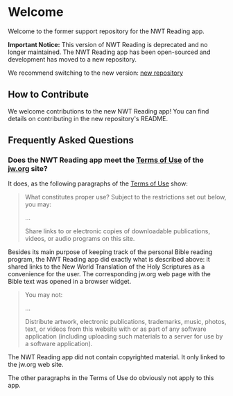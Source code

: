 # Welcome

Welcome to the former support repository for the NWT Reading app.

**Important Notice:** This version of NWT Reading is deprecated and no longer maintained. The NWT Reading app has been open-sourced and development has moved to a new repository.

We recommend switching to the new version: [new repository](https://github.com/searchwork/nwt-reading)

## How to Contribute

We welcome contributions to the new NWT Reading app! You can find details on contributing in the new repository's README.

## Frequently Asked Questions

### Does the NWT Reading app meet the [Terms of Use](https://www.jw.org/en/terms-of-use/) of the [jw.org](https://jw.org) site?

It does, as the following paragraphs of the [Terms of Use](https://www.jw.org/en/terms-of-use/) show:

> What constitutes proper use? Subject to the restrictions set out below, you may:
>
> ...
>
> Share links to or electronic copies of downloadable publications, videos, or audio programs on this site.

Besides its main purpose of keeping track of the personal Bible reading program, the NWT Reading app did exactly what is described above: it shared links to the New World Translation of the Holy Scriptures as a convenience for the user. The corresponding jw.org web page with the Bible text was opened in a browser widget.

> You may not:
>
> ...
>
> Distribute artwork, electronic publications, trademarks, music, photos, text, or videos from this website with or as part of any software application (including uploading such materials to a server for use by a software application).

The NWT Reading app did not contain copyrighted material. It only linked to the jw.org web site.

The other paragraphs in the Terms of Use do obviously not apply to this app.
